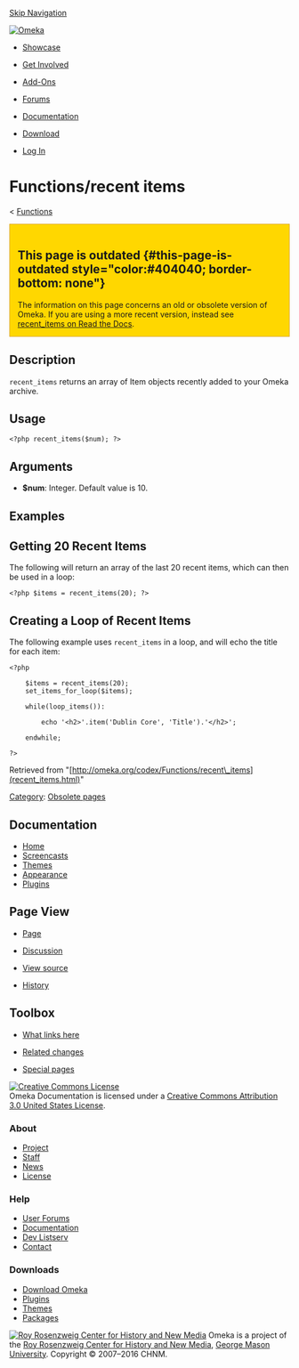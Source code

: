 <div id="wrap">

[Skip Navigation](recent_items.html#content)
<div id="header">

<div class="padding">

<span
id="logo">[![Omeka](http://omeka.org/ui/i/logo-horizontal-288px.gif)](../../index.html)</span>
<div id="search-form">

</div>

-   <div id="nav-showcase">

    </div>

    [Showcase](../../showcase.1.html)
-   <div id="nav-involved">

    </div>

    [Get Involved](../../index.html%3Fp=124.html)
-   <div id="nav-addons">

    </div>

    [Add-Ons](../../add-ons.1.html)
-   <div id="nav-forums">

    </div>

    [Forums](../../forums/topic/mysqli-stmt.bind-result.html)
-   <div id="nav-documentation">

    </div>

    [Documentation](http://omeka.org/codex/)
-   <div id="nav-download">

    </div>

    [Download](../../download.1.html)

</div>

</div>

<div id="content">

<div class="padding">

<div id="user-meta">

-   <div id="pt-login">

    </div>

    [Log
    In](http://omeka.org/c/index.php?title=Special:UserLogin&returnto=Functions/recent%20items)

</div>

Functions/recent items
======================

<div id="contentSub">

<span class="subpages">&lt;
[Functions](../Functions.html "Functions")</span>

</div>

<div id="primary">

<div
style="background:gold; border:1px solid goldenrod; padding: 1em 1em 0 1em; margin-bottom: 1em;">

<span id="This_page_is_outdated" class="mw-headline">This page is outdated</span> {#this-page-is-outdated style="color:#404040; border-bottom: none"}
---------------------------------------------------------------------------------

The information on this page concerns an old or obsolete version of
Omeka. If you are using a more recent version, instead see
[recent\_items on Read the
Docs](http://omeka.readthedocs.org/en/latest/Reference/libraries/globals/recent_items.html).

</div>

<span id="Description" class="mw-headline"> Description </span>
---------------------------------------------------------------

`recent_items` returns an array of Item objects recently added to your
Omeka archive.

<span id="Usage" class="mw-headline"> Usage </span>
---------------------------------------------------

<div class="mw-geshi mw-content-ltr" dir="ltr">

<div class="php source-php">

``` {.de1}
<?php recent_items($num); ?>
```

</div>

</div>

<span id="Arguments" class="mw-headline"> Arguments </span>
-----------------------------------------------------------

-   **\$num**: Integer. Default value is 10.

<span id="Examples" class="mw-headline"> Examples </span>
---------------------------------------------------------

<span id="Getting_20_Recent_Items" class="mw-headline"> Getting 20 Recent Items </span>
---------------------------------------------------------------------------------------

The following will return an array of the last 20 recent items, which
can then be used in a loop:

<div class="mw-geshi mw-content-ltr" dir="ltr">

<div class="php source-php">

``` {.de1}
<?php $items = recent_items(20); ?>
```

</div>

</div>

<span id="Creating_a_Loop_of_Recent_Items" class="mw-headline"> Creating a Loop of Recent Items </span>
-------------------------------------------------------------------------------------------------------

The following example uses `recent_items` in a loop, and will echo the
title for each item:

<div class="mw-geshi mw-content-ltr" dir="ltr">

<div class="php source-php">

``` {.de1}
<?php 
 
    $items = recent_items(20); 
    set_items_for_loop($items);
 
    while(loop_items()):
 
        echo '<h2>'.item('Dublin Core', 'Title').'</h2>';
 
    endwhile;
 
?>
```

</div>

</div>

<div class="printfooter">

Retrieved from
"[http://omeka.org/codex/Functions/recent\_items](recent_items.html)"

</div>

<div id="catlinks" class="catlinks">

<div id="mw-normal-catlinks">

[Category](http://omeka.org/codex/Special:Categories "Special:Categories"):
<span dir="ltr">[Obsolete
pages](http://omeka.org/c/index.php?title=Category:Obsolete_pages&action=edit&redlink=1 "Category:Obsolete pages (page does not exist)")</span>

</div>

</div>

</div>

<div id="secondary">

<div class="portlet">

Documentation
-------------

-   [Home](http://omeka.org/codex/)
-   [Screencasts](http://omeka.org/codex/Screencasts)
-   [Themes](http://omeka.org/codex/Managing_Themes_2.0)
-   [Appearance](http://omeka.org/codex/Managing_Appearance_2.0)
-   [Plugins](http://omeka.org/codex/Plugins2.0)

</div>

<div class="portlet">

Page View
---------

-   <div id="nav-page">

    </div>

    [Page](recent_items.html)
-   <div id="nav-discussion">

    </div>

    [Discussion](http://omeka.org/c/index.php?title=Talk:Functions/recent_items&action=edit&redlink=1)
-   <div id="nav-view_source">

    </div>

    [View
    source](http://omeka.org/c/index.php?title=Functions/recent_items&action=edit)
-   <div id="nav-history">

    </div>

    [History](http://omeka.org/c/index.php?title=Functions/recent_items&action=history)

</div>

<div id="wiki-toolbox" class="portlet">

Toolbox
-------

-   <div id="t-whatlinkshere">

    </div>

    [What links
    here](../Special:WhatLinksHere/Functions/recent_items.html)
-   <div id="t-recentchangeslinked">

    </div>

    [Related
    changes](../Special:RecentChangesLinked/Functions/recent_items.html)
-   <div id="t-specialpages">

    </div>

    [Special pages](http://omeka.org/codex/Special:SpecialPages)

</div>

[![Creative Commons
License](https://i.creativecommons.org/l/by/3.0/us/88x31.png)](http://creativecommons.org/licenses/by/3.0/us/)\
Omeka Documentation is licensed under a [Creative Commons Attribution
3.0 United States
License](http://creativecommons.org/licenses/by/3.0/us/).

</div>

</div>

</div>

<div id="footer">

<div class="padding">

<div id="sitemap">

<div class="section">

### About

-   [Project](../../index.html%3Fp=2.html)
-   [Staff](../../index.html%3Fp=3.html)
-   [News](../../blog.1.html)
-   [License](http://www.gnu.org/copyleft/gpl.html)

</div>

<div class="section">

### Help

-   [User Forums](../../forums/topic/mysqli-stmt.bind-result.html)
-   [Documentation](http://omeka.org/codex/)
-   [Dev Listserv](http://groups.google.com/group/omeka-dev)
-   [Contact](http://omeka.org/contact/)

</div>

<div class="section">

### Downloads

-   [Download Omeka](../../download.1.html)
-   [Plugins](../../plugins.html)
-   [Themes](../../download/themes/index.html)
-   [Packages](../../index.html%3Fp=222.html)

</div>

</div>

<div id="chnm-meta">

<span id="chnm-logo">[![Roy Rosenzweig Center for History and New
Media](http://omeka.org/ui/i/rrchnm-logo-regular.gif)](http://chnm.gmu.edu)</span>
Omeka is a project of the [Roy Rosenzweig Center for History and New
Media](http://chnm.gmu.edu), [George Mason
University](http://www.gmu.edu). Copyright © 2007–2016 CHNM.

</div>

</div>

</div>

</div>
